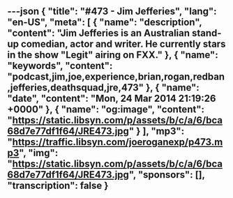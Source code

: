 ---json
{
  "title": "#473 - Jim Jefferies",
  "lang": "en-US",
  "meta": [
    {
      "name": "description",
      "content": "Jim Jefferies is an Australian stand-up comedian, actor and writer. He currently stars in the show \"Legit\" airing on FXX."
    },
    {
      "name": "keywords",
      "content": "podcast,jim,joe,experience,brian,rogan,redban,jefferies,deathsquad,jre,473"
    },
    {
      "name": "date",
      "content": "Mon, 24 Mar 2014 21:19:26 +0000"
    },
    {
      "name": "og:image",
      "content": "https://static.libsyn.com/p/assets/b/c/a/6/bca68d7e77df1f64/JRE473.jpg"
    }
  ],
  "mp3": "https://traffic.libsyn.com/joeroganexp/p473.mp3",
  "img": "https://static.libsyn.com/p/assets/b/c/a/6/bca68d7e77df1f64/JRE473.jpg",
  "sponsors": [],
  "transcription": false
}
---
<episode-header />

<timemark seconds="0" />

<transcribe-call-to-action />

<episode-footer />